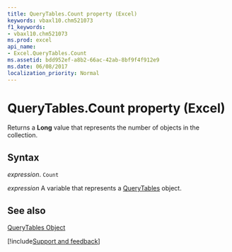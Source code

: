 ```yaml
---
title: QueryTables.Count property (Excel)
keywords: vbaxl10.chm521073
f1_keywords:
- vbaxl10.chm521073
ms.prod: excel
api_name:
- Excel.QueryTables.Count
ms.assetid: bdd952ef-a8b2-66ac-42ab-8bf9f4f912e9
ms.date: 06/08/2017
localization_priority: Normal
---
```



# QueryTables.Count property (Excel)

Returns a  **Long** value that represents the number of objects in the collection.


## Syntax

_expression_. `Count`

_expression_ A variable that represents a [QueryTables](Excel.QueryTables.md) object.


## See also


[QueryTables Object](Excel.QueryTables.md)

[!include[Support and feedback](~/includes/feedback-boilerplate.md)]
